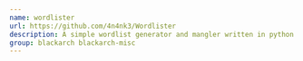 ```yaml
---
name: wordlister
url: https://github.com/4n4nk3/Wordlister
description: A simple wordlist generator and mangler written in python.
group: blackarch blackarch-misc
---
```

